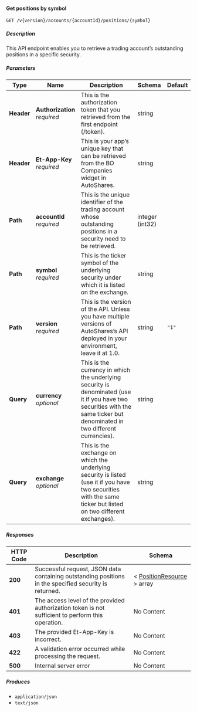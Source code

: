 
<a name="positions_getpositionbysymbol"></a>
#### Get positions by symbol
```
GET /v{version}/accounts/{accountId}/positions/{symbol}
```


##### Description
This API endpoint enables you to retrieve a trading account’s outstanding positions in a specific security.


##### Parameters

|Type|Name|Description|Schema|Default|
|---|---|---|---|---|
|**Header**|**Authorization**  <br>*required*|This is the authorization token that you retrieved from the first endpoint (/token).|string||
|**Header**|**Et-App-Key**  <br>*required*|This is your app’s unique key that can be retrieved from the BO Companies widget in AutoShares.|string||
|**Path**|**accountId**  <br>*required*|This is the unique identifier of the trading account whose outstanding positions in a security need to be retrieved.|integer (int32)||
|**Path**|**symbol**  <br>*required*|This is the ticker symbol of the underlying security under which it is listed on the exchange.|string||
|**Path**|**version**  <br>*required*|This is the version of the API. Unless you have multiple versions of AutoShares’s API deployed in your environment, leave it at 1.0.|string|`"1"`|
|**Query**|**currency**  <br>*optional*|This is the currency in which the underlying security is denominated (use it if you have two securities with the same ticker but denominated in two different currencies).|string||
|**Query**|**exchange**  <br>*optional*|This is the exchange on which the underlying security is listed (use it if you have two securities with the same ticker but listed on two different exchanges).|string||


##### Responses

|HTTP Code|Description|Schema|
|---|---|---|
|**200**|Successful request, JSON data containing outstanding positions in the specified security is returned.|< [PositionResource](#positionresource) > array|
|**401**|The access level of the provided authorization token is not sufficient to perform this operation.|No Content|
|**403**|The provided Et-App-Key is incorrect.|No Content|
|**422**|A validation error occurred while processing the request.|No Content|
|**500**|Internal server error|No Content|


##### Produces

* `application/json`
* `text/json`




